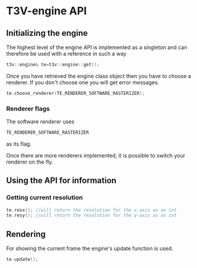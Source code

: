 # T3V-engine API

## Initializing the engine

The highest level of the engine API is implemented as a singleton and can therefore
be used with a reference in such a way

```cpp
t3v::engine& te=t3v::engine::get();
```

Once you have retrieved the engine class object then you have to choose a renderer.
If you don't choose one you will get error messages.

```cpp
te.choose_renderer(TE_RENDERER_SOFTWARE_RASTERIZER);
```

### Renderer flags
The software renderer uses
```cpp
TE_RENDERER_SOFTWARE_RASTERIZER
```
as its flag.

Once there are more renderers implemented, it is possible to switch your renderer on the fly.

## Using the API for information

### Getting current resolution

```cpp
te.resx(); //will return the resolution for the x-axis as an int
te.resy(); //will return the resolution for the y-axis as an int
```

## Rendering
For showing the current frame the engine's update function is used.

```cpp
te.update();
```
